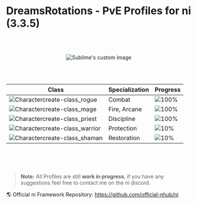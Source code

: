 # DreamsRotations - PvE Profiles for ni (3.3.5)
<br>
<br>
<p align="center">
    <img src="https://user-images.githubusercontent.com/92863811/151669616-29e2cfb4-abcb-49df-a81e-20c4cdefb57a.png" alt="Sublime's custom image"/>
</p>

<br>
<br>
<div align="center">
  
| Class | Specialization | Progress |
| ------ | ------ | ------ |
| ![Charactercreate-class_rogue](https://user-images.githubusercontent.com/92863811/150743438-7f7260be-d214-46d4-a18a-704baa33b1c8.jpg) | Combat | ![100%](https://progress-bar.dev/100) |
| ![Charactercreate-class_mage](https://user-images.githubusercontent.com/92863811/150743480-1dfbc33c-8695-40a7-b783-01f8e0334440.jpg) | Fire, Arcane | ![100%](https://progress-bar.dev/100) |
| ![Charactercreate-class_priest](https://user-images.githubusercontent.com/92863811/150743494-198df355-79b9-4292-a2e9-dd3739bdac76.jpg) | Discipline  | ![100%](https://progress-bar.dev/100) |
| ![Charactercreate-class_warrior](https://user-images.githubusercontent.com/92863811/150745709-f701ad8a-c88c-4050-b748-07b1045ddce6.jpg) | Protection  | ![10%](https://progress-bar.dev/90) |
| ![Charactercreate-class_shaman](https://user-images.githubusercontent.com/92863811/151646469-630c6504-a637-4627-910e-ac7faf8ac6d5.jpg) | Restoration  | ![10%](https://progress-bar.dev/100) |

</div>
  
<br>
<br>
<br>

> **Note:** All Profiles are still **work in progress**, if you have any suggestions feel free to contact me on the ni discord.
> 
:earth_americas: Official ni Framework Repository: https://github.com/official-nhub/ni

